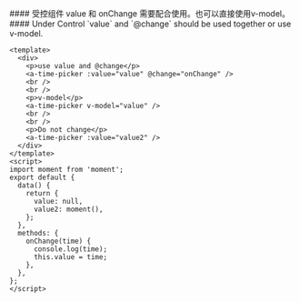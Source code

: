 <cn>
#### 受控组件
value 和 onChange 需要配合使用。也可以直接使用v-model。
</cn>

<us>
#### Under Control
`value` and `@change` should be used together or use v-model.
</us>

```vue
<template>
  <div>
    <p>use value and @change</p>
    <a-time-picker :value="value" @change="onChange" />
    <br />
    <br />
    <p>v-model</p>
    <a-time-picker v-model="value" />
    <br />
    <br />
    <p>Do not change</p>
    <a-time-picker :value="value2" />
  </div>
</template>
<script>
import moment from 'moment';
export default {
  data() {
    return {
      value: null,
      value2: moment(),
    };
  },
  methods: {
    onChange(time) {
      console.log(time);
      this.value = time;
    },
  },
};
</script>
```
